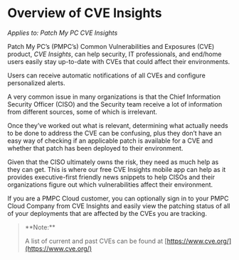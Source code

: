 # Overview of CVE Insights

_Applies to: Patch My PC CVE Insights_

Patch My PC’s (PMPC’s) Common Vulnerabilities and Exposures (CVE) product, _CVE Insights_, can help security, IT professionals, and end/home users easily stay up-to-date with CVEs that could affect their environments.

Users can receive automatic notifications of all CVEs and configure personalized alerts.

A very common issue in many organizations is that the Chief Information Security Officer (CISO) and the Security team receive a lot of information from different sources, some of which is irrelevant.

Once they’ve worked out what is relevant, determining what actually needs to be done to address the CVE can be confusing, plus they don’t have an easy way of checking if an applicable patch is available for a CVE and whether that patch has been deployed to their environment.

Given that the CISO ultimately owns the risk, they need as much help as they can get. This is where our free CVE Insights mobile app can help as it provides executive-first friendly news snippets to help CISOs and their organizations figure out which vulnerabilities affect their environment.

If you are a PMPC Cloud customer, you can optionally sign in to your PMPC Cloud Company from CVE Insights and easily view the patching status of all of your deployments that are affected by the CVEs you are tracking.

> \*\*Note:\*\*
>
> A list of current and past CVEs can be found at [https://www.cve.org/](https://www.cve.org/)